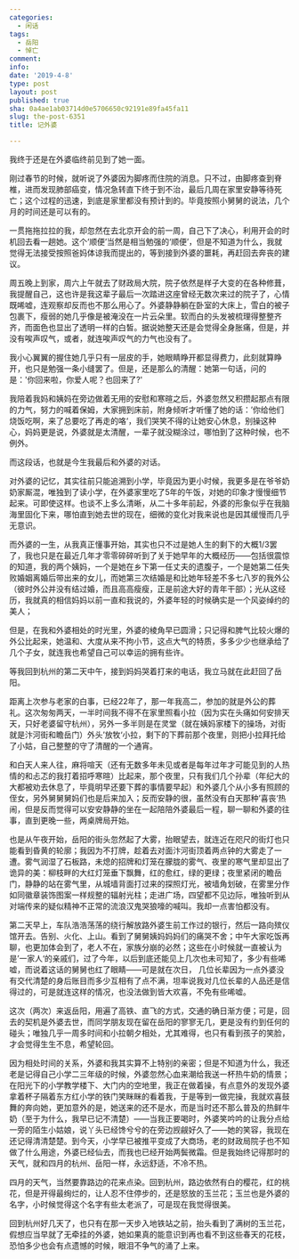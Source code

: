 ```yaml
---
categories:
  - 闲话
tags:
  - 岳阳
  - 悼亡
comment: 
info: 
date: '2019-4-8'
type: post
layout: post
published: true
sha: 0a4ae1ab03714d0e5706650c92191e89fa45fa11
slug: the-post-6351
title: 记外婆

---
```


我终于还是在外婆临终前见到了她一面。

刚过春节的时候，就听说了外婆因为脚疼而住院的消息。只不过，由脚疼查到脊椎，进而发现肺部癌变，情况急转直下终于到不治，最后几周在家里安静等待死亡；这个过程的迅速，到底是家里都没有预计到的。毕竟按照小舅舅的说法，几个月的时间还是可以有的。

一贯拖拖拉拉的我，却忽然在去北京开会的前一周，自己下了决心，利用开会的时机回去看一趟她。这个‘顺便’当然是相当勉强的‘顺便’，但是不知道为什么，我就觉得无法接受按照爸妈体谅我而提出的，等到接到外婆的噩耗，再赶回去奔丧的建议。

周五晚上到家，周六上午就去了财政局大院，院子依然是样子大变的在各种修葺，我提醒自己，这也许是我这辈子最后一次踏进这座曾经无数次来过的院子了，心情既唏嘘，连观察却反而也不那么用心了。外婆静静躺在卧室的大床上，雪白的被子包裹下，瘦弱的她几乎像是被淹没在一片云朵里。软而白的头发被梳理得整整齐齐，而面色也显出了透明一样的白皙。据说她整天还是会觉得全身胀痛，但是，并没有唉声叹气，或者，就连唉声叹气的力气也没有了。

我小心翼翼的握住她几乎只有一层皮的手，她眼睛睁开都显得费力，此刻就算睁开，也只是勉强一条小缝罢了。但是，还是那么的清醒：她第一句话，问的是：'你回来啦，你爱人呢？也回来了?'

我陪着我妈和姨妈在旁边做着无用的安慰和寒暄之后，外婆忽然又积攒起那点有限的力气，努力的喊着保姆，大家拥到床前，附身倾听才听懂了她的话：’你给他们烧饭吃啊，来了总要吃了再走的咯‘，我们哭笑不得的让她安心休息，别操这种心，妈妈更是说，外婆就是太清醒，一辈子就没糊涂过，哪怕到了这种时候，也不例外。

而这段话，也就是今生我最后和外婆的对话。

对外婆的记忆，其实往前只能追溯到小学，毕竟因为更小时候，我更多是在爷爷奶奶家厮混，唯独到了读小学，在外婆家里吃了5年的午饭，对她的印象才慢慢细节起来。可即使这样。也谈不上多么清晰，从二十多年前起，外婆的形象似乎在我脑海里固化下来，哪怕直到她去世的现在，细微的变化对我来说也是因其缓慢而几乎无意识。

而外婆的一生，从我真正懂事开始，其实也只不过是她人生的剩下的大概1/3罢了，我也只是在最近几年才零零碎碎听到了关于她早年的大概经历——包括很震惊的知道，我的两个姨妈，一个是她在乡下第一任丈夫的遗腹子，一个是她第二任失败婚姻离婚后带出来的女儿，而她第三次结婚是和比她年轻差不多七八岁的我外公（彼时外公并没有结过婚，而且高高瘦瘦，正是前途大好的青年干部）；光从这经历，我就真的相信妈妈以前一直和我说的，外婆年轻的时候确实是一个风姿绰约的美人；

但是，在我和外婆相处的时光里，外婆的棱角早已圆滑；只记得和脾气比较火爆的外公比起来，她温和、大度从来不拘小节，这点大气的特质，多多少少也继承给了几个子女，就连我也希望自己可以幸运的拥有些许。

等我回到杭州的第二天中午，接到妈妈哭着打来的电话，我立马就在此赶回了岳阳。

距离上次参与老家的白事，已经22年了，那一年我高二，参加的就是外公的葬礼。这次匆匆两天，一半时间我不得不在家里照看小拉（因为实在头痛如何安排天天，只好老婆留守杭州），另外一多半则是在灵堂（就在姨妈家楼下的操场，对街就是汴河街和瞻岳门）外头’放牧‘小拉，剩下的下葬前那个夜里，则把小拉拜托给了小姑，自己整整的守了清醒的一个通宵。 

和白天人来人往，麻将喧天（还有无数多年未见或者是每年过年才可能见到的人热情的和忐忑的我打着招呼寒暄）比起来，那个夜里，只有我们几个孙辈（年纪大的大都被劝去休息了，毕竟明早还要下葬的事情要早起）和外婆几个从小多有照顾的侄女，另外舅舅舅妈们也是后来加入；反而安静的很，虽然没有白天那种’喜丧‘热闹，但是反而觉得可以安安静静的坐在一起陪陪外婆最后一程，聊一聊和外婆的往事，直到更晚一些，两桌牌局开始。

也是从午夜开始，岳阳的街头忽然起了大雾，抬眼望去，就连近在咫尺的街灯也只能看到昏黄的轮廓；我因为不打牌，趁着去对面汴河街顶着两点钟的大雾走了一遭。雾气润湿了石板路，未熄的招牌和灯笼在朦胧的雾气、夜里的寒气里却显出了诡异的美：柳枝畔的大红灯笼垂下飘舞，红的愈红，绿的更绿；夜里紧闭的瞻岳门，静静的站在雾气里，从城墙背面打过来的探照灯光，被墙角划破，在雾里分作如同徽章装饰图案一样规整的辐射光柱；走进广场，四望都不见边际，唯独听到从对端传来的疑似精神不正常的流浪汉鬼哭狼嚎的喊叫。我却一点害怕都没有。

第二天早上，车队浩浩荡荡的绕行解放路外婆生前工作过的银行，然后一路向殡仪馆开去。告别、火化、上山。看到了舅舅姨妈妈妈们的痛哭不舍；中午大家吃饭再聊，也更加体会到了，老人不在，家族分崩的必然；这些在小时候就一直被认为是’一家人‘的亲戚们，过了今年，以后到底还能见上几次也未可知了，多少有些唏嘘，而说着这话的舅舅也红了眼睛——可是就在次日， 几位长辈因为一点外婆没有交代清楚的身后账目而多少互相有了点不满，坦率说我对几位长辈的人品还是信得过的，可是就连这样的情况，也没法做到皆大欢喜，不免有些唏嘘。

这次（两次）来返岳阳，用遍了高铁、直飞的方式，交通的确日渐方便；可是，回去的契机是外婆去世，而同学朋友现在留在岳阳的寥寥无几，更是没有约到任何的碰头；唯独几乎一周多时间和小拉朝夕相处，尤其难得，也只有看到孩子的笑脸，才会觉得生生不息，希望轮回。

因为相处时间的关系，外婆和我其实算不上特别的亲密；但是不知道为什么，我还老是记得自己小学二三年级的时候，外婆忽然心血来潮给我送一杯热牛奶的情景；在阳光下的小学教学楼下、大门内的空地里，我正在做着操，有点意外的发现外婆拿着杯子隔着东方红小学的铁门笑眯眯的看着我，于是等到一做完操，我就欢喜鼓舞的奔向她，更加意外的是，她送来的还不是水，而是当时还不那么普及的热鲜牛奶（至于为什么，我早已记不清楚）——当我正要喝时，外婆笑吟吟的让我分点给一旁的陌生小姑娘，说丫头已经馋兮兮的在旁边觊觎好久了——她的笑容，我现在还记得清清楚楚。到今天，小学早已被推平变成了大商场，老的财政局院子也不知做了什么用途，外婆已经仙去，而我也已经开始两鬓微霜。但是我始终记得那时的天气，就和四月的杭州、岳阳一样，永远舒适，不冷不热。

四月的天气，当然要靠路边的花来点染。回到杭州，路边依然有白的樱花，红的桃花，但是开得最绚烂的，让人忍不住停步的，还是怒放的玉兰花；玉兰也是外婆的名字，小时候觉得这个名字有些太老派了，可是现在我觉得很美。

回到杭州好几天了，也只有在那一天步入地铁站之前，抬头看到了满树的玉兰花，假想应当早就了无牵挂的外婆，她如果真的能意识到再也看不到这些春天的花枝，恐怕多少也会有点遗憾的时候，眼泪不争气的涌了上来。










